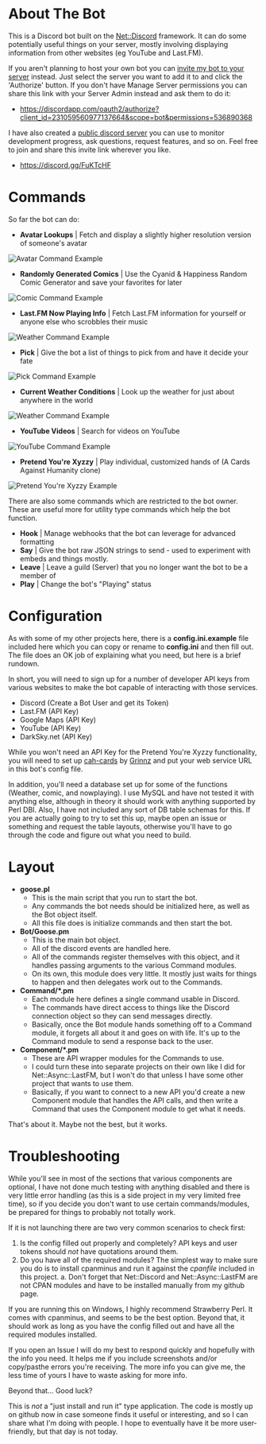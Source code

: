 # About The Bot

This is a Discord bot built on the [Net::Discord](https://github.com/vsTerminus/Net-Discord) framework. It can do some potentially useful things on your server, mostly involving displaying information from other websites (eg YouTube and Last.FM).

If you aren't planning to host your own bot you can [invite my bot to your server](https://discordapp.com/oauth2/authorize?client_id=231059560977137664&scope=bot&permissions=536890368) instead. Just select the server you want to add it to and click the 'Authorize' button. If you don't have Manage Server permissions you can share this link with your Server Admin instead and ask them to do it: 

- https://discordapp.com/oauth2/authorize?client_id=231059560977137664&scope=bot&permissions=536890368

I have also created a [public discord server](https://discord.gg/FuKTcHF) you can use to monitor development progress, ask questions, request features, and so on. Feel free to join and share this invite link wherever you like.

- https://discord.gg/FuKTcHF

# Commands

So far the bot can do:

- **Avatar Lookups** | Fetch and display a slightly higher resolution version of someone's avatar

![Avatar Command Example](https://i.imgur.com/GCvgK0s.png)

- **Randomly Generated Comics** | Use the Cyanid & Happiness Random Comic Generator and save your favorites for later

![Comic Command Example](https://i.imgur.com/ISBg66k.png)

- **Last.FM Now Playing Info** | Fetch Last.FM information for yourself or anyone else who scrobbles their music

![Weather Command  Example](https://i.imgur.com/cneQT46.png)

- **Pick** | Give the bot a list of things to pick from and have it decide your fate

![Pick Command Example](https://i.imgur.com/nLo89qm.png)

- **Current Weather Conditions** | Look up the weather for just about anywhere in the world

![Weather Command Example](https://i.imgur.com/625CU8J.png)

- **YouTube Videos** | Search for videos on YouTube

![YouTube Command Example](https://i.imgur.com/g1Unk8Z.png)

- **Pretend You're Xyzzy** | Play individual, customized hands of (A Cards Against Humanity clone)

![Pretend You're Xyzzy Example](https://i.imgur.com/nQeHlZF.png)

There are also some commands which are restricted to the bot owner.
These are useful more for utility type commands which help the bot function.

- **Hook** | Manage webhooks that the bot can leverage for advanced formatting
- **Say** | Give the bot raw JSON strings to send - used to experiment with embeds and things mostly.
- **Leave** | Leave a guild (Server) that you no longer want the bot to be a member of
- **Play** | Change the bot's "Playing" status

# Configuration

As with some of my other projects here, there is a **config.ini.example** file included here which you can copy or rename to **config.ini** and then fill out. The file does an OK job of explaining what you need, but here is a brief rundown.

In short, you will need to sign up for a number of developer API keys from various websites to make the bot capable of interacting with those services.

- Discord (Create a Bot User and get its Token)
- Last.FM (API Key)
- Google Maps (API Key)
- YouTube (API Key)
- DarkSky.net (API Key)

While you won't need an API Key for the Pretend You're Xyzzy functionality, you will need to set up [cah-cards](https://github.com/Grinnz/cah-cards) by [Grinnz](https://github.com/Grinnz) and put your web service URL in this bot's config file.

In addition, you'll need a database set up for some of the functions (Weather, comic, and nowplaying). 
I use MySQL and have not tested it with anything else, although in theory it should work with anything supported by Perl DBI.
Also, I have not included any sort of DB table schemas for this. If you are actually going to try to set this up, maybe open an issue or something and request the table layouts, otherwise you'll have to go through the code and figure out what you need to build.

# Layout

- **goose.pl**
    - This is the main script that you run to start the bot.
    - Any commands the bot needs should be initialized here, as well as the Bot object itself.
    - All this file does is initialize commands and then start the bot.
- **Bot/Goose.pm**
    - This is the main bot object.
    - All of the discord events are handled here.
    - All of the commands register themselves with this object, and it handles passing arguments to the various Command modules.
    - On its own, this module does very little. It mostly just waits for things to happen and then delegates work out to the Commands.
- **Command/\*.pm**
    - Each module here defines a single command usable in Discord.
    - The commands have direct access to things like the Discord connection object so they can send messages directly.
    - Basically, once the Bot module hands something off to a Command module, it forgets all about it and goes on with life. It's up to the Command module to send a response back to the user.
- **Component/\*.pm**
    - These are API wrapper modules for the Commands to use.
    - I could turn these into separate projects on their own like I did for Net::Async::LastFM, but I won't do that unless I have some other project that wants to use them. 
    - Basically, if you want to connect to a new API you'd create a new Component module that handles the API calls, and then write a Command that uses the Component module to get what it needs.

That's about it. Maybe not the best, but it works.

# Troubleshooting

While you'll see in most of the sections that various components are optional, I have not done much testing with anything disabled and there is very little error handling (as this is a side project in my very limited free time), so if you decide you don't want to use certain commands/modules, be prepared for things to probably not totally work.

If it is not launching there are two very common scenarios to check first:

1. Is the config filled out properly and completely? API keys and user tokens should *not* have quotations around them.
2. Do you have all of the required modules? The simplest way to make sure you do is to install cpanminus and run it against the *cpanfile* included in this project.
    a. Don't forget that Net::Discord and Net::Async::LastFM are not CPAN modules and have to be installed manually from my github page.

If you are running this on Windows, I highly recommend Strawberry Perl. It comes with cpanminus, and seems to be the best option. Beyond that, it should work as long as you have the config filled out and have all the required modules installed.

If you open an Issue I will do my best to respond quickly and hopefully with the info you need. It helps me if you include screenshots and/or copy/pasthe errors you're receiving. The more info you can give me, the less time of yours I have to waste asking for more info.

Beyond that... Good luck?

This is *not* a "just install and run it" type application. The code is mostly up on github now in case someone finds it useful or interesting, and so I can share what I'm doing with people. I hope to eventually have it be more user-friendly, but that day is not today.
